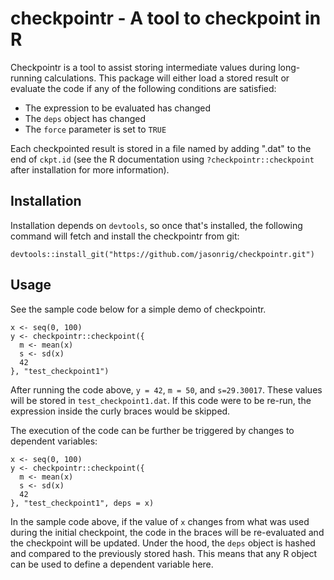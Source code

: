 # checkpointr - A tool to checkpoint in R

Checkpointr is a tool to assist storing intermediate values during long-running calculations.
This package will either load a stored result or evaluate the code if any of the following conditions are satisfied:

* The expression to be evaluated has changed
* The `deps` object has changed
* The `force` parameter is set to `TRUE`

Each checkpointed result is stored in a file named by adding ".dat" to the end of `ckpt.id` (see the R documentation using `?checkpointr::checkpoint` after installation for more information).

## Installation
Installation depends on `devtools`, so once that's installed, the following command will fetch and install the checkpointr from git:
```
devtools::install_git("https://github.com/jasonrig/checkpointr.git")
```

## Usage
See the sample code below for a simple demo of checkpointr.
```
x <- seq(0, 100)
y <- checkpointr::checkpoint({
  m <- mean(x)
  s <- sd(x)
  42
}, "test_checkpoint1")
```
After running the code above, `y = 42`, `m = 50`, and `s=29.30017`. These values will be stored in `test_checkpoint1.dat`.
If this code were to be re-run, the expression inside the curly braces would be skipped.

The execution of the code can be further be triggered by changes to dependent variables:
```
x <- seq(0, 100)
y <- checkpointr::checkpoint({
  m <- mean(x)
  s <- sd(x)
  42
}, "test_checkpoint1", deps = x)
```
In the sample code above, if the value of `x` changes from what was used during the initial checkpoint, the code in the braces
will be re-evaluated and the checkpoint will be updated. Under the hood, the `deps` object is hashed and compared to the previously
stored hash. This means that any R object can be used to define a dependent variable here.
